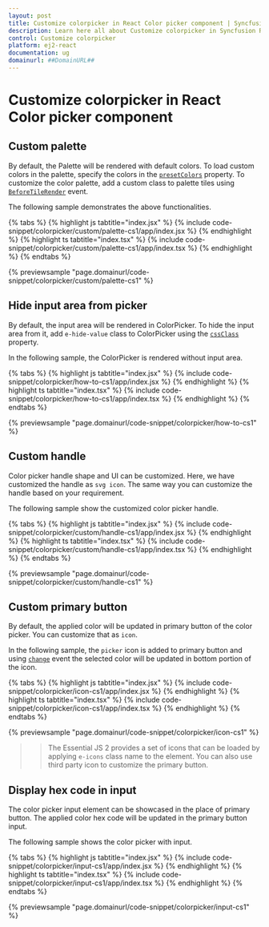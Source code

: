 ```yaml
---
layout: post
title: Customize colorpicker in React Color picker component | Syncfusion
description: Learn here all about Customize colorpicker in Syncfusion React Color picker component of Syncfusion Essential JS 2 and more.
control: Customize colorpicker 
platform: ej2-react
documentation: ug
domainurl: ##DomainURL##
---
```


# Customize colorpicker in React Color picker component

## Custom palette

By default, the Palette will be rendered with default colors. To load custom colors in the palette, specify the colors in the [`presetColors`](https://ej2.syncfusion.com/react/documentation/api/color-picker/#presetcolors) property. To customize the color palette, add a custom class to palette tiles using [`BeforeTileRender`](https://ej2.syncfusion.com/react/documentation/api/color-picker/#beforetilerender) event.

The following sample demonstrates the above functionalities.

{% tabs %}
{% highlight js tabtitle="index.jsx" %}
{% include code-snippet/colorpicker/custom/palette-cs1/app/index.jsx %}
{% endhighlight %}
{% highlight ts tabtitle="index.tsx" %}
{% include code-snippet/colorpicker/custom/palette-cs1/app/index.tsx %}
{% endhighlight %}
{% endtabs %}

 {% previewsample "page.domainurl/code-snippet/colorpicker/custom/palette-cs1" %}

## Hide input area from picker

By default, the input area will be rendered in ColorPicker. To hide the input area from it, add `e-hide-value` class to ColorPicker using the [`cssClass`](https://ej2.syncfusion.com/react/documentation/api/color-picker/#cssclass) property.

In the following sample, the ColorPicker is rendered without input area.

{% tabs %}
{% highlight js tabtitle="index.jsx" %}
{% include code-snippet/colorpicker/how-to-cs1/app/index.jsx %}
{% endhighlight %}
{% highlight ts tabtitle="index.tsx" %}
{% include code-snippet/colorpicker/how-to-cs1/app/index.tsx %}
{% endhighlight %}
{% endtabs %}

 {% previewsample "page.domainurl/code-snippet/colorpicker/how-to-cs1" %}

## Custom handle

Color picker handle shape and UI can be customized. Here, we have customized the handle as `svg icon`. The same way you can customize the handle based on your requirement.

The following sample show the customized color picker handle.

{% tabs %}
{% highlight js tabtitle="index.jsx" %}
{% include code-snippet/colorpicker/custom/handle-cs1/app/index.jsx %}
{% endhighlight %}
{% highlight ts tabtitle="index.tsx" %}
{% include code-snippet/colorpicker/custom/handle-cs1/app/index.tsx %}
{% endhighlight %}
{% endtabs %}

 {% previewsample "page.domainurl/code-snippet/colorpicker/custom/handle-cs1" %}

## Custom primary button

By default, the applied color will be updated in primary button of the color picker. You can customize that as `icon`.

In the following sample, the `picker` icon is added to primary button and using [`change`](https://ej2.syncfusion.com/react/documentation/api/color-picker/#change) event the selected color will be updated in bottom portion of the icon.

{% tabs %}
{% highlight js tabtitle="index.jsx" %}
{% include code-snippet/colorpicker/icon-cs1/app/index.jsx %}
{% endhighlight %}
{% highlight ts tabtitle="index.tsx" %}
{% include code-snippet/colorpicker/icon-cs1/app/index.tsx %}
{% endhighlight %}
{% endtabs %}

 {% previewsample "page.domainurl/code-snippet/colorpicker/icon-cs1" %}

>> The Essential JS 2 provides a set of icons that can be loaded by applying `e-icons` class name to the element. You can also use third party icon to customize the primary button.

## Display hex code in input

The color picker input element can be showcased in the place of primary button. The applied color hex code will be updated in the primary button input.

The following sample shows the color picker with input.

{% tabs %}
{% highlight js tabtitle="index.jsx" %}
{% include code-snippet/colorpicker/input-cs1/app/index.jsx %}
{% endhighlight %}
{% highlight ts tabtitle="index.tsx" %}
{% include code-snippet/colorpicker/input-cs1/app/index.tsx %}
{% endhighlight %}
{% endtabs %}

 {% previewsample "page.domainurl/code-snippet/colorpicker/input-cs1" %}

<!-- markdownlint-disable -->
<!-- ## Custom UI

The color picker UI can be customized in all possible ways. The following sample shows the excel like UI customization with help of SplitButton and Dialog component. In that by clicking the more colors option from color palette, the dialog contains color picker will open.

{% tabs %}
{% highlight js tabtitle="index.jsx" %}
{% include code-snippet/colorpicker/position-cs1/app/index.jsx %}
{% endhighlight %}
{% highlight ts tabtitle="index.tsx" %}
{% include code-snippet/colorpicker/position-cs1/app/index.tsx %}
{% endhighlight %}
{% endtabs %}

 {% previewsample "page.domainurl/code-snippet/colorpicker/position-cs1" %} -->

